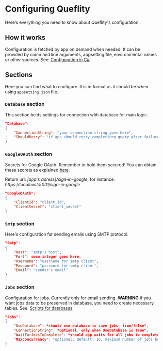 # Configuring Queflity

Here's everything you need to know about Queflity's configuration.

## How it works

Configuration is fetched by app on demand when needed. It can be provided by command line arguments, appsetting file, environmental values or other sources. See: [Configuration in C#](https://learn.microsoft.com/en-us/dotnet/core/extensions/configuration)

## Sections

Here you can find what to configure. It is in format as it should be when using `appsetting.json` file.

### `Database` section

This section holds settings for connection with database for main logic.
```json
"Database":
{
    "ConnectionString": "your connection string goes here",
    "ShouldRetry": "if app should retry completinng query after failure. true or false"
}
```

### `GoogleOAuth` section

Secrets for Google OAuth. Remember to hold them secured! You can obtain these secrets as explained [here](https://support.google.com/cloud/answer/6158849?hl=en).

Return url: *[app's adress]/sign-in-google*, for instance: *https://localhost:5001/sign-in-google*
```json
"GoogleOAuth":
{
    "ClientId": "client_id",
    "ClientSecret": "client_secret"
}
```

### `Smtp` section

Here's configuration for sending emails using SMTP protocol.
```json
"Smtp":
{
    "Host": "smtp's host",
    "Port": some integer goes here,
    "Username": "username for smtp client",
    "Password": "password for smtp client",
    "Email": "sender's email"
}
```

### `Jobs` section

Configuration for jobs. Currently only for email sending.
**WARNING** if you want jobs data to be preserved in database, you need to create necessary tables. See: [Scripts for databases](https://github.com/quartznet/quartznet/tree/main/database)
```json
"Jobs":
{
    "UseDatabase": *should use database to save jobs, true/false*,
    "ConnectionString": *optional, only when UseDatabase is true*,
    "WaitForJobsToComplete": *should app waits for all jobs to complete on shutdown",
    "MaxConcurrency": *optional, default: 10, maximum number of jobs being invoked at the same type*
}
```

